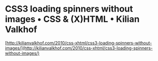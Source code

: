 <!--
id: 2984887351
link: http://tumblr.atmos.org/post/2984887351/css3-loading-spinners-without-images-o-css-x-html-o
slug: css3-loading-spinners-without-images-o-css-x-html-o
date: Fri Jan 28 2011 17:39:11 GMT-0800 (PST)
publish: 2011-01-028
tags: 
title: CSS3 loading spinners without images • CSS & (X)HTML • Kilian Valkhof
-->


CSS3 loading spinners without images • CSS & (X)HTML • Kilian Valkhof
=====================================================================

[http://kilianvalkhof.com/2010/css-xhtml/css3-loading-spinners-without-images/](http://kilianvalkhof.com/2010/css-xhtml/css3-loading-spinners-without-images/)

